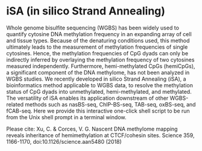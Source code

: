 # iSA (in silico Strand Annealing)

Whole genome bisulfite sequencing (WGBS) has been widely used to quantify cytosine DNA methylation frequency in an expanding array of cell and tissue types. Because of the denaturing conditions used, this method ultimately leads to the measurement of methylation frequencies of single cytosines. Hence, the methylation frequencies of CpG dyads can only be indirectly inferred by overlaying the methylation frequency of two cytosines measured independently. Furthermore, hemi-methylated CpGs (hemiCpGs), a significant component of the DNA methylome, has not been analyzed in WGBS studies. We recently developed in silico Strand Annealing (iSA), a bioinformatics method applicable to WGBS data, to resolve the methylation status of CpG dyads into unmethylated, hemi-methylated, and methylated. The versatility of iSA enables its application downstream of other WGBS-related methods such as nasBS-seq, ChIP-BS-seq, TAB-seq, oxBS-seq, and fCAB-seq. Here we provide this interactive one-click shell script to be run from the Unix shell prompt in a terminal window.

Please cite: Xu, C. & Corces, V. G. Nascent DNA methylome mapping reveals inheritance of hemimethylation at CTCF/cohesin sites. Science 359, 1166-1170, doi:10.1126/science.aan5480 (2018)
